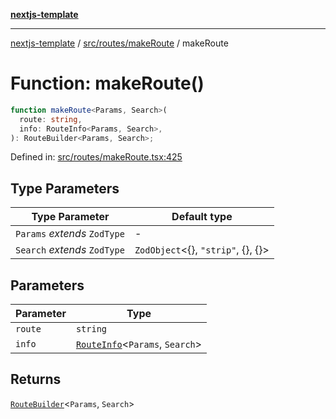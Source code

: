 [**nextjs-template**](../../../../README.md)

---

[nextjs-template](../../../../README.md) / [src/routes/makeRoute](../README.md) / makeRoute

# Function: makeRoute()

```ts
function makeRoute<Params, Search>(
  route: string,
  info: RouteInfo<Params, Search>,
): RouteBuilder<Params, Search>;
```

Defined in: [src/routes/makeRoute.tsx:425](https://github.com/Its-Satyajit/nextjs-template/blob/a020f2e64682696d16eea8be5c54d400aa09764e/src/routes/makeRoute.tsx#L425)

## Type Parameters

| Type Parameter               | Default type                               |
| ---------------------------- | ------------------------------------------ |
| `Params` _extends_ `ZodType` | -                                          |
| `Search` _extends_ `ZodType` | `ZodObject`\<\{\}, `"strip"`, \{\}, \{\}\> |

## Parameters

| Parameter | Type                                                              |
| --------- | ----------------------------------------------------------------- |
| `route`   | `string`                                                          |
| `info`    | [`RouteInfo`](../type-aliases/RouteInfo.md)\<`Params`, `Search`\> |

## Returns

[`RouteBuilder`](../type-aliases/RouteBuilder.md)\<`Params`, `Search`\>
